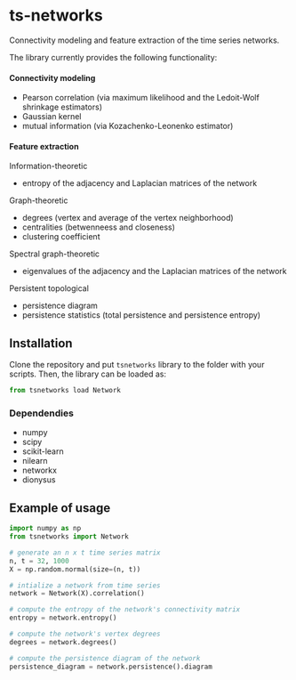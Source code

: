 # ts-networks

Connectivity modeling and feature extraction of the time series networks.

The library currently provides the following functionality:

#### Connectivity modeling
- Pearson correlation (via maximum likelihood and the Ledoit-Wolf shrinkage estimators)
- Gaussian kernel
- mutual information (via Kozachenko-Leonenko estimator)

#### Feature extraction

Information-theoretic
- entropy of the adjacency and Laplacian matrices of the network

Graph-theoretic
- degrees (vertex and average of the vertex neighborhood)
- centralities (betwenneess and closeness)
- clustering coefficient

Spectral graph-theoretic
- eigenvalues of the adjacency and the Laplacian matrices of the network

Persistent topological
- persistence diagram
- persistence statistics (total persistence and persistence entropy)

## Installation

Clone the repository and put `tsnetworks` library to the folder with your scripts. Then, the library can be loaded as:

```python
from tsnetworks load Network
```

### Dependendies

- numpy
- scipy
- scikit-learn
- nilearn
- networkx
- dionysus

## Example of usage

```python
import numpy as np
from tsnetworks import Network

# generate an n x t time series matrix
n, t = 32, 1000
X = np.random.normal(size=(n, t))

# intialize a network from time series
network = Network(X).correlation()

# compute the entropy of the network's connectivity matrix
entropy = network.entropy()

# compute the network's vertex degrees
degrees = network.degrees()

# compute the persistence diagram of the network
persistence_diagram = network.persistence().diagram 
```
